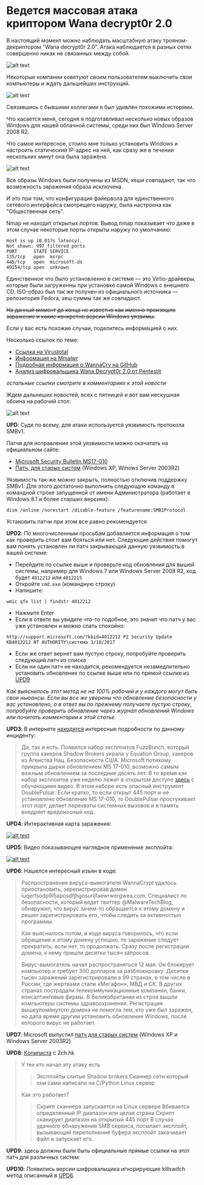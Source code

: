 # Ведется массовая атака криптором Wana decrypt0r 2.0

В настоящий момент можно наблюдать масштабную атаку трояном-декриптором "Wana decrypt0r 2.0". Атака наблюдается в разных сетях совершенно никак не связанных между собой.

![alt text](https://pbs.twimg.com/media/C_n2dzcW0AAsnG-.jpg:small "Wana decrypt0r 2.0 in action")

Некоторые компании советуют своим пользователям выключить свои компьютеры и ждать дальшейших инструкций.

![alt text](https://habrastorage.org/web/3cd/f32/c07/3cdf32c07c2f416085676d5e9e8c86fd.jpg)

Связавшись с бывшими коллегами я был удивлен похожими исторями.

Что касается меня, сегодня я подготавливал несколько новых образов Windows для нашей облачной системы, среди них был Windows Server 2008 R2.

Что самое интересное, стоило мне только установить Windows и настроить статический IP-адрес на ней, как сразу же в течении нескольких минут она была заражена.

![alt text](https://habrastorage.org/web/13d/e19/e3d/13de19e3d94c476f9ee223e1b28408f5.png)

Все образы Windows были получены из MSDN, хеши совпадают, так что возможность заражения образа исключена.

И это при том, что конфигурация файервола для единственного сетевого интерфейса смотрящего наружу, была настроена как "Общественная сеть".

Nmap не находит открытых портов. Вывод nmap показывает что даже в этом случае некоторые порты открыты наружу по умолчанию:

```
Host is up (0.017s latency).
Not shown: 997 filtered ports
PORT      STATE SERVICE
135/tcp   open  msrpc
445/tcp   open  microsoft-ds
49154/tcp open  unknown
```
Единственное что было установленно в системе — это Virtio-драйверы, которые были загруженны при установке самой Windows с внешнего CD.
ISO-образ был так же получен из официального источника — репозитория Fedora, хеш суммы так же совпадают.

~~На данный момент до конца не известно как именно произошло заражение и какие конкретно версии Windows уязвимы.~~

Если у вас есть похожие случаи, поделитесь информацией о них.

Несколько ссылок по теме:

- [Ссылка на Virustotal](https://virustotal.com/cs/file/b9c5d4339809e0ad9a00d4d3dd26fdf44a32819a54abf846bb9b560d81391c25/analysis/)
- [Информация на Mmalwr](https://malwr.com/analysis/ZWIxNWMzNzRhZmE5NDQ3OGIxODZjMzllNjYyZmJkZjY/)
- [Подробная информация о WannaCry на GitHub](https://gist.github.com/rain-1/989428fa5504f378b993ee6efbc0b168)
- [Анализ шифровальщика Wana Decrypt0r 2.0 от Pentestit](https://habrahabr.ru/company/pentestit/blog/328606/)

*остальные ссылки смотрите в комментариях к этой новости*

Ждем дальнеших новостей, всех с пятницей и вот вам нескушная обоина на рабочий стол:

![alt text](https://habrastorage.org/web/112/9e1/590/1129e15900d2411f9e311173d488b613.png "wana decrypt0r")

**UPD**: Судя по всему, для атаки используется уязвимость протокола SMBv1.

Патчи для исправления этой уязвимости можно скачатать на официальном сайте:

- [Microsoft Security Bulletin MS17-010](https://technet.microsoft.com/en-us/library/security/ms17-010.aspx)
- [Патч, для старых систем](https://blogs.technet.microsoft.com/msrc/2017/05/12/customer-guidance-for-wannacrypt-attacks/) (Windows XP, Winows Server 2003R2)

Уязвимость так-же можно закрыть, полностью отключив поддержку SMBv1. Для этого достаточно выполнить следующую команду в командной строке запущенной от имени Администратора (работает в Windows 8.1 и более старших версиях):

```
dism /online /norestart /disable-feature /featurename:SMB1Protocol
```
Установить патчи при этом все равно рекомендуется.

**UPD2**: По многочисленным просьбам добавляется информация о том как проверить стоит вам бояться или нет. Следующие действия помогут вам понять установлен ли патч закрывающий данную уязвимость в вашей системе:

- Перейдите по ссылке выше и проверьте код обновления для вышей системы, например для Windows 7 или Windows Server 2008 R2, код будет `4012212` или `4012215`
- Откройте `cmd.exe` (командную строку)
- Напишите:
```
wmic qfe list | findstr 4012212
```
- Нажмите Enter
- Если в ответе вы увидите что-то подобное, это значит что патч у вас уже установлен и можно спать спокойно:
```
http://support.microsoft.com/?kbid=4012212 P2 Security Update KB4012212 NT AUTHORITY\система 3/18/2017
```
- Если же ответ вернет вам пустую строку, попробуйте проверить следующий патч из списка
- Если ни один патч не находится, рекомендуется незамедлительно установить обновление по ссылке выше или по прямой ссылке из [UPD9](https://geektimes.ru/post/289115/#UPD9)

*Как выяснилось этот метод не на 100% рабочий и у каждого могут быть свои ньюансы.
Если вы все же уверены что обновление безопасности у вас установлено, а в ответ вы по прежнему получаете пустую строку, попробуйте проверить обновление через журнал обновлений Windows или почитать комментарии к этой статье.*

**UPD3**: В интернете [находятся](http://searchengines.guru/showpost.php?s=6701b6716ad6128df6c2518a7134354a&p=15047229&postcount=7) интересные подробности по данному инциденту:

> Да, так и есть. Появился набор эксплоитов FuzzBunch, который группа хакеров Shadow Brokers украла у Equation Group, хакеров из Агенства Нац. Безопасности США.
> Microsoft потихому прикрыла дырки обновлением MS 17-010, возможно самым важным обновлением за последние десять лет.
> В то время как набор эксплоитов уже неделю лежит в открытом доступе [здесь](https://github.com/fuzzbunch/fuzzbunch) с обучающими видео.
> В этом наборе есть опасный инструмент DoublePulsar.
> Если кратко, то если открыт 445 порт и не установлено обновление MS 17-010, то DoublePulsar
> простукивает этот порт, делает перехваты системных вызовов и в память внедряет вредоносный код.

**UPD4**: Интерактивная карта заражения:

[![alt text](https://habrastorage.org/web/79e/c8e/12f/79ec8e12fdb441a6ae6e5c0e8820ca37.png "Wana Decrypt0r interactive map")](https://intel.malwaretech.com/botnet/wcrypt)

**UPD5**: Видео показывающее наглядное применение эксплойта:

[![alt text](https://pbs.twimg.com/ext_tw_video_thumb/852958542545997824/pu/img/oU2SJiDKMYyKRatR.jpg)](https://twitter.com/hackerfantastic/status/852958717746315264)

**UPD6**: Нашелся интересный изъян в коде:

> Распространение вируса-вымогателя WannaCrypt удалось приостановить, зерегистрировав домен iuqerfsodp9ifjaposdfjhgosurijfaewrwergwea.com.
> Специалист по безопасности, который ведет твиттер @MalwareTechBlog, обнаружил, что вирус зачем-то обращается к этому домену и решил зарегистрировать его, чтобы следить за активностью программы.
>
> Как выяснилось потом, в коде вируса говорилось, что если обращение к этому домену успешно, то заражение следует прекратить; если нет, то продолжать. Сразу после регистрации домена, к нему пришли десятки тысяч запросов.
> 
> Вирус-вымогатель начал распространяться 12 мая. Он блокирует компьютер и требует 300 долларов за разблокировку. Десятки тысяч заражений зарегистрировали в 99 странах, в том числе в России, где жертвами стали «Мегафон», МВД и СК. В других странах пострадали телекоммуникационные компании, банки, консалтинговые фирмы. В Великобритании из строя вышли компьютеры системы здравоохранения.
> Регистрация вышеупомянутого домена не помогла тем, кто уже был заражен, но дала время другим установить обновление Windows, после которого вирус не работает.

**UPD7**: Microsoft выпустил [патч для старых систем](https://blogs.technet.microsoft.com/msrc/2017/05/12/customer-guidance-for-wannacrypt-attacks/) (Windows XP и Windows Server 2003R2)

**UPD8**: [Копипаста](https://2ch.hk/b/res/152977799.html) с 2ch.hk

> У тех кто начал эту атаку есть
> > Эксплойты слитые Shadow brokers
> > Сканнер сети который они сами написали на C/Python
> > Linux сервер
> 
> Как это работает?
> > Скрипт сканнера запускается на Linux сервере
> > Вбивается определенный IP диапазон или целая страна
> > Скрипт сканирует диапазон на открытый 445 порт
> > В случае удачного обнаружения SMB сервиса, посылает эксплойт, вызывающий переполнение буфера 
> > эксплойт закачивает файл и запускает его.

**UPD9**: здесь должны были быть официальные прямые ссылки на этот патч для различных систем:

**UPD10**: Появились версии шифровальщика игнорирующие killswitch метод описанный в [UPD6](https://geektimes.ru/post/289115/#UPD6).
